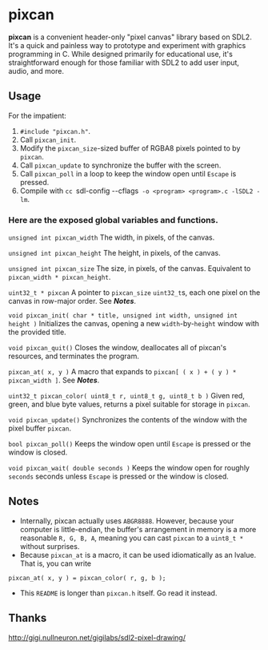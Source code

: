pixcan
======

**pixcan** is a convenient header-only "pixel canvas" library based on SDL2.
It's a quick and painless way to prototype and experiment with graphics programming in C.
While designed primarily for educational use, it's straightforward enough for those
familiar with SDL2 to add user input, audio, and more.

Usage
-----

For the impatient:
1. `#include "pixcan.h"`.
2. Call `pixcan_init`.
3. Modify the `pixcan_size`-sized buffer of RGBA8 pixels pointed to by `pixcan`.
4. Call `pixcan_update` to synchronize the buffer with the screen.
5. Call `pixcan_poll` in a loop to keep the window open until `Escape` is pressed. 
6. Compile with `cc `sdl-config --cflags` -o <program> <program>.c -lSDL2 -lm`.

### Here are the exposed global variables and functions.

`unsigned int pixcan_width`
The width, in pixels, of the canvas.

`unsigned int pixcan_height`
The height, in pixels, of the canvas.

`unsigned int pixcan_size`
The size, in pixels, of the canvas. Equivalent to `pixcan_width * pixcan_height`.

`uint32_t * pixcan`
A pointer to `pixcan_size` `uint32_t`s, each one pixel on the canvas in row-major order. See ***Notes***.


`void pixcan_init( char * title, unsigned int width, unsigned int height )`
Initializes the canvas, opening a new `width`-by-`height` window with the provided title.

`void pixcan_quit()`
Closes the window, deallocates all of pixcan's resources, and terminates the program.

`pixcan_at( x, y )` 
A macro that expands to `pixcan[ ( x ) + ( y ) * pixcan_width ]`. See ***Notes***.

`uint32_t pixcan_color( uint8_t r, uint8_t g, uint8_t b )`
Given red, green, and blue byte values, returns a pixel suitable for storage in `pixcan`.

`void pixcan_update()`
Synchronizes the contents of the window with the pixel buffer `pixcan`.

`bool pixcan_poll()`
Keeps the window open until `Escape` is pressed or the window is closed.

`void pixcan_wait( double seconds )`
Keeps the window open for roughly `seconds` seconds unless `Escape` is pressed or the window is closed.

Notes
-----
* Internally, pixcan actually uses `ABGR8888`. However, because your computer is little-endian, the buffer's arrangement in memory is a more reasonable `R, G, B, A`, meaning you can cast `pixcan` to a `uint8_t *` without surprises.
* Because `pixcan_at` is a macro, it can be used idiomatically as an lvalue. That is, you can write
```
pixcan_at( x, y ) = pixcan_color( r, g, b );
```
* This `README` is longer than `pixcan.h` itself. Go read it instead.

Thanks
------

http://gigi.nullneuron.net/gigilabs/sdl2-pixel-drawing/
